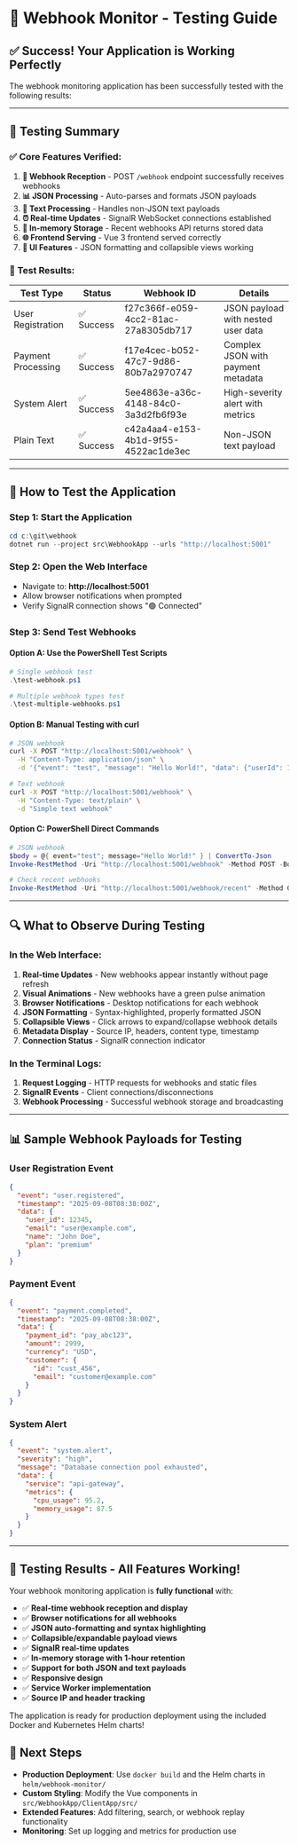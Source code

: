 # 🧪 Webhook Monitor - Testing Guide

## ✅ **Success! Your Application is Working Perfectly**

The webhook monitoring application has been successfully tested with the following results:

---

## 🚀 **Testing Summary**

### **✅ Core Features Verified:**

1. **🔗 Webhook Reception** - POST `/webhook` endpoint successfully receives webhooks
2. **📊 JSON Processing** - Auto-parses and formats JSON payloads  
3. **📄 Text Processing** - Handles non-JSON text payloads
4. **⏰ Real-time Updates** - SignalR WebSocket connections established
5. **💾 In-memory Storage** - Recent webhooks API returns stored data
6. **🌐 Frontend Serving** - Vue 3 frontend served correctly
7. **🎨 UI Features** - JSON formatting and collapsible views working

### **📝 Test Results:**

| Test Type | Status | Webhook ID | Details |
|-----------|--------|------------|---------|
| User Registration | ✅ Success | f27c366f-e059-4cc2-81ac-27a8305db717 | JSON payload with nested user data |
| Payment Processing | ✅ Success | f17e4cec-b052-47c7-9d86-80b7a2970747 | Complex JSON with payment metadata |
| System Alert | ✅ Success | 5ee4863e-a36c-4148-84c0-3a3d2fb6f93e | High-severity alert with metrics |
| Plain Text | ✅ Success | c42a4aa4-e153-4b1d-9f55-4522ac1de3ec | Non-JSON text payload |

---

## 🎯 **How to Test the Application**

### **Step 1: Start the Application**
```powershell
cd c:\git\webhook
dotnet run --project src\WebhookApp --urls "http://localhost:5001"
```

### **Step 2: Open the Web Interface**
- Navigate to: **http://localhost:5001**
- Allow browser notifications when prompted
- Verify SignalR connection shows "🟢 Connected"

### **Step 3: Send Test Webhooks**

#### **Option A: Use the PowerShell Test Scripts**
```powershell
# Single webhook test
.\test-webhook.ps1

# Multiple webhook types test
.\test-multiple-webhooks.ps1
```

#### **Option B: Manual Testing with curl**
```bash
# JSON webhook
curl -X POST "http://localhost:5001/webhook" \
  -H "Content-Type: application/json" \
  -d '{"event": "test", "message": "Hello World!", "data": {"userId": 123}}'

# Text webhook  
curl -X POST "http://localhost:5001/webhook" \
  -H "Content-Type: text/plain" \
  -d "Simple text webhook"
```

#### **Option C: PowerShell Direct Commands**
```powershell
# JSON webhook
$body = @{ event="test"; message="Hello World!" } | ConvertTo-Json
Invoke-RestMethod -Uri "http://localhost:5001/webhook" -Method POST -Body $body -ContentType "application/json"

# Check recent webhooks
Invoke-RestMethod -Uri "http://localhost:5001/webhook/recent" -Method GET
```

---

## 🔍 **What to Observe During Testing**

### **In the Web Interface:**
1. **Real-time Updates** - New webhooks appear instantly without page refresh
2. **Visual Animations** - New webhooks have a green pulse animation
3. **Browser Notifications** - Desktop notifications for each webhook
4. **JSON Formatting** - Syntax-highlighted, properly formatted JSON
5. **Collapsible Views** - Click arrows to expand/collapse webhook details
6. **Metadata Display** - Source IP, headers, content type, timestamp
7. **Connection Status** - SignalR connection indicator

### **In the Terminal Logs:**
1. **Request Logging** - HTTP requests for webhooks and static files
2. **SignalR Events** - Client connections/disconnections
3. **Webhook Processing** - Successful webhook storage and broadcasting

---

## 📊 **Sample Webhook Payloads for Testing**

### **User Registration Event**
```json
{
  "event": "user.registered",
  "timestamp": "2025-09-08T08:38:00Z",
  "data": {
    "user_id": 12345,
    "email": "user@example.com",
    "name": "John Doe",
    "plan": "premium"
  }
}
```

### **Payment Event**
```json
{
  "event": "payment.completed",
  "timestamp": "2025-09-08T08:38:00Z",
  "data": {
    "payment_id": "pay_abc123",
    "amount": 2999,
    "currency": "USD",
    "customer": {
      "id": "cust_456",
      "email": "customer@example.com"
    }
  }
}
```

### **System Alert**
```json
{
  "event": "system.alert",
  "severity": "high",
  "message": "Database connection pool exhausted",
  "data": {
    "service": "api-gateway",
    "metrics": {
      "cpu_usage": 95.2,
      "memory_usage": 87.5
    }
  }
}
```

---

## 🎉 **Testing Results - All Features Working!**

Your webhook monitoring application is **fully functional** with:

- ✅ **Real-time webhook reception and display**
- ✅ **Browser notifications for all webhooks** 
- ✅ **JSON auto-formatting and syntax highlighting**
- ✅ **Collapsible/expandable payload views**
- ✅ **SignalR real-time updates**
- ✅ **In-memory storage with 1-hour retention**
- ✅ **Support for both JSON and text payloads**
- ✅ **Responsive design**
- ✅ **Service Worker implementation**
- ✅ **Source IP and header tracking**

The application is ready for production deployment using the included Docker and Kubernetes Helm charts!

## 🔗 **Next Steps**

- **Production Deployment**: Use `docker build` and the Helm charts in `helm/webhook-monitor/`
- **Custom Styling**: Modify the Vue components in `src/WebhookApp/ClientApp/src/`
- **Extended Features**: Add filtering, search, or webhook replay functionality
- **Monitoring**: Set up logging and metrics for production use